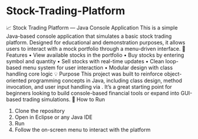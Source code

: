 # Stock-Trading-Platform
📈 Stock Trading Platform — Java Console Application This is a simple Java-based console application that simulates a basic stock trading platform. Designed for educational and demonstration purposes, it allows users to interact with a mock portfolio through a menu-driven interface.
🔧 Features
• 	View available stocks in the portfolio
• 	Buy stocks by entering symbol and quantity
• 	Sell stocks with real-time updates
• 	Clean loop-based menu system for user interaction
• 	Modular design with  class handling core logic
💡 Purpose
This project was built to reinforce object-oriented programming concepts in Java, including class design, method invocation, and user input handling via . It’s a great starting point for beginners looking to build console-based financial tools or expand into GUI-based trading simulations.
🚀 How to Run
1. 	Clone the repository
2. 	Open in Eclipse or any Java IDE
3. 	Run 
4. 	Follow the on-screen menu to interact with the platform
